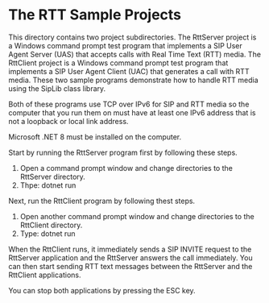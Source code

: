 # The RTT Sample Projects
This directory contains two project subdirectories. The RttServer project is a Windows command prompt test program that implements a SIP User Agent Server (UAS) that accepts calls with Real Time Text (RTT) media. The RttClient project is a Windows command prompt test program that implements a SIP User Agent Client (UAC) that generates a call with RTT media. These two sample programs demonstrate how to handle RTT media using the SipLib class library.

Both of these programs use TCP over IPv6 for SIP and RTT media so the computer that you run them on must have at least one IPv6 address that is not a loopback or local link address.

Microsoft .NET 8 must be installed on the computer.

Start by running the RttServer program first by following these steps.
1. Open a command prompt window and change directories to the RttServer directory.
2. Thpe: dotnet run

Next, run the RttClient program by following thest steps.
1. Open another command prompt window and change directories to the RttClient directory.
2. Type: dotnet run

When the RttClient runs, it immediately sends a SIP INVITE request to the RttServer application and the RttServer answers the call immediately. You can then start sending RTT text messages between the RttServer and the RttClient applications.

You can stop both applications by pressing the ESC key.

